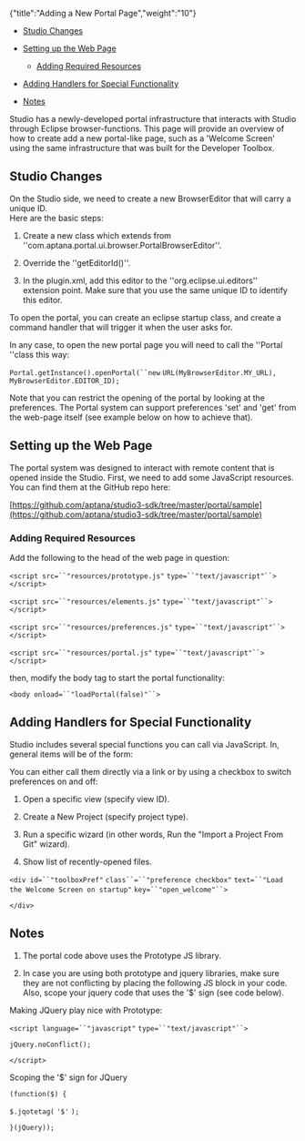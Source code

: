 {"title":"Adding a New Portal Page","weight":"10"}

* [Studio Changes](#StudioChanges)

* [Setting up the Web Page](#SettinguptheWebPage)

  * [Adding Required Resources](#AddingRequiredResources)

* [Adding Handlers for Special Functionality](#AddingHandlersforSpecialFunctionality)

* [Notes](#Notes)


Studio has a newly-developed portal infrastructure that interacts with Studio through Eclipse browser-functions. This page will provide an overview of how to create add a new portal-like page, such as a 'Welcome Screen' using the same infrastructure that was built for the Developer Toolbox.

## Studio Changes

On the Studio side, we need to create a new BrowserEditor that will carry a unique ID. <br>Here are the basic steps:

1. Create a new class which extends from ''com.aptana.portal.ui.browser.PortalBrowserEditor''.

2. Override the ''getEditorId()''.

3. In the plugin.xml, add this editor to the ''org.eclipse.ui.editors'' extension point. Make sure that you use the same unique ID to identify this editor.


To open the portal, you can create an eclipse startup class, and create a command handler that will trigger it when the user asks for.

In any case, to open the new portal page you will need to call the ''Portal ''class this way:

`Portal.getInstance().openPortal(``new` `URL(MyBrowserEditor.MY_URL), MyBrowserEditor.EDITOR_ID);`

Note that you can restrict the opening of the portal by looking at the preferences. The Portal system can support preferences 'set' and 'get' from the web-page itself (see example below on how to achieve that).

## Setting up the Web Page

The portal system was designed to interact with remote content that is opened inside the Studio. First, we need to add some JavaScript resources. You can find them at the GitHub repo here:

[https://github.com/aptana/studio3-sdk/tree/master/portal/sample](https://github.com/aptana/studio3-sdk/tree/master/portal/sample)

### Adding Required Resources

Add the following to the head of the web page in question:

`<script src=``"resources/prototype.js"` `type=``"text/javascript"``></script>`

`<script src=``"resources/elements.js"` `type=``"text/javascript"``></script>`

`<script src=``"resources/preferences.js"` `type=``"text/javascript"``></script>`

`<script src=``"resources/portal.js"` `type=``"text/javascript"``></script>`

then, modify the body tag to start the portal functionality:

`<body onload=``"loadPortal(false)"``>`

## Adding Handlers for Special Functionality

Studio includes several special functions you can call via JavaScript. In, general items will be of the form:

You can either call them directly via a link or by using a checkbox to switch preferences on and off:

1. Open a specific view (specify view ID).

2. Create a New Project (specify project type).

3. Run a specific wizard (in other words, Run the "Import a Project From Git" wizard).

4. Show list of recently-opened files.


`<div id=``"toolboxPref"`  `class``=``"preference checkbox"` `text=``"Load the Welcome Screen on startup"` `key=``"open_welcome"``>`

`</div>`

## Notes

1. The portal code above uses the Prototype JS library.

2. In case you are using both prototype and jquery libraries, make sure they are not conflicting by placing the following JS block in your code. Also, scope your jquery code that uses the '$' sign (see code below).


Making JQuery play nice with Prototype:

`<script language=``"javascript"` `type=``"text/javascript"``>`

`jQuery.noConflict();`

`</script>`

Scoping the '$' sign for JQuery

`(function($) {`

`$.jqotetag(` `'$'` `);`

`}(jQuery));`
